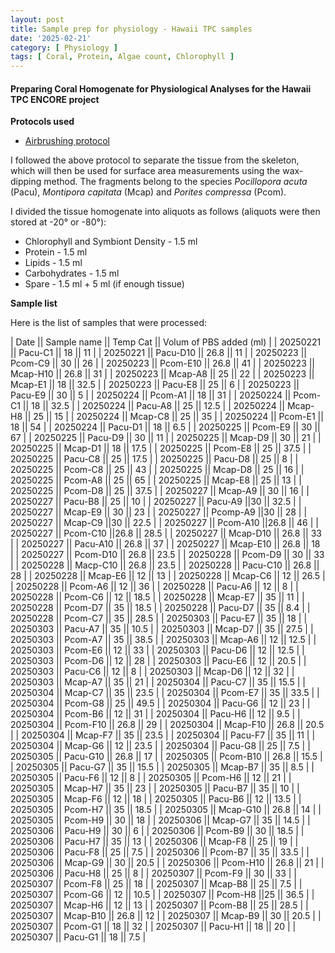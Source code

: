 ```yaml
---
layout: post
title: Sample prep for physiology - Hawaii TPC samples
date: '2025-02-21'
category: [ Physiology ]
tags: [ Coral, Protein, Algae count, Chlorophyll ]
---
```


#### Preparing Coral Homogenate for Physiological Analyses for the Hawaii TPC ENCORE project

**Protocols used**
- [Airbrushing protocol](https://zdellaert.github.io/ZD_Putnam_Lab_Notebook/Physiology-Airbrushing-Protocol/)

I followed the above protocol to separate the tissue from the skeleton, which will then be used for surface area measurements using the wax-dipping method. The fragments belong to the species _Pocillopora acuta_ (Pacu), _Montipora capitata_ (Mcap) and _Porites compressa_ (Pcom).

I divided the tissue homogenate into aliquots as follows (aliquots were then stored at -20° or -80°):

- Chlorophyll and Symbiont Density - 1.5 ml
- Protein - 1.5 ml
- Lipids - 1.5 ml
- Carbohydrates - 1.5 ml
- Spare - 1.5 ml + 5 ml (if enough tissue)

**Sample list**

Here is the list of samples that were processed:

| Date || Sample name || Temp Cat || Volum of PBS added (ml) |
| 20250221    ||  Pacu-C1           ||  18        ||     11                    |
| 20250221    ||  Pacu-D10           ||  26.8        ||     11                    |
| 20250223     ||  Pcom-C9           ||  30        ||      26                   |
| 20250223      || Pcom-E10          ||  26.8        ||    41                     |
| 20250223      || Mcap-H10           || 26.8         ||   31                      |
| 20250223      || Mcap-A8            || 25         ||     22                    |
| 20250223      || Mcap-E1            || 18         ||     32.5                    |
| 20250223      || Pacu-E8            || 25         ||     6                    |
| 20250223      || Pacu-E9            ||   30       ||    5                    |
| 20250224      || Pcom-A1            ||   18       ||    31                     |
| 20250224      || Pcom-C1            ||   18       ||    32.5                     |
| 20250224      || Pacu-A8            ||   25       ||    12.5                     |
| 20250224      || Mcap-H8            ||   25       ||    15                     |
| 20250224      || Mcap-C8            ||   25       ||    35                     |
| 20250224      || Pcom-E1            ||   18       ||    54                     |
| 20250224      || Pacu-D1            ||   18       ||    6.5                     |
| 20250225      || Pcom-E9           ||  30        ||    67                    |
| 20250225      || Pacu-D9           ||  30        ||    11                    |
| 20250225      || Mcap-D9           ||  30        ||    21                    |
| 20250225      || Mcap-D1           ||  18       ||     17.5                   |
| 20250225      || Pcom-E8           ||   25      ||     37.5                   |
| 20250225      || Pacu-C8           ||   25      ||     17.5                   |
| 20250225      || Pacu-D8           ||   25      ||     8                   |
| 20250225      || Pcom-C8           ||  25      ||      43                  |
| 20250225      || Mcap-D8           ||   25      ||     16                   |
| 20250225      || Pcom-A8           ||  25       ||     65                   |
| 20250225      || Mcap-E8           || 25        ||     13                   |
| 20250225      || Pcom-D8           || 25        ||     37.5                   |
| 20250227      || Mcap-A9       || 30  ||  16      |
| 20250227      || Pacu-B8       ||  25 ||  10      |
| 20250227      || Pacu-A9       ||30  ||   32.5     |
| 20250227      || Mcap-E9       || 30 ||   23     |
| 20250227      || Pcomp-A9       ||30  ||  28      |
| 20250227      || Mcap-C9       ||30 ||   22.5     |
| 20250227      || Pcom-A10       ||26.8  ||  46      |
| 20250227      || Pcom-C10       ||26.8   ||  28.5      |
| 20250227      || Mcap-D10       || 26.8  ||  33      |
| 20250227      || Pacu-A10       || 26.8  ||  37      |
| 20250227      || Mcap-E10       || 26.8  ||  18      |
| 20250227      || Pcom-D10       || 26.8  ||  23.5      |
| 20250228     || Pcom-D9      || 30   ||  33       |
| 20250228     || Macp-C10      || 26.8    ||  23.5       |
| 20250228     || Pacu-C10      || 26.8    ||  28       |
| 20250228     || Mcap-E6      || 12   ||  13       |
| 20250228     || Mcap-C6      || 12   ||  26.5       |
| 20250228     || Pcom-A6      || 12   ||  36       |
| 20250228     || Pacu-A6      || 12   ||  8       |
| 20250228     || Pcom-C6      || 12   ||  18.5       |
| 20250228     || Mcap-E7      || 35   ||  11       |
| 20250228     || Pcom-D7      || 35   ||   18.5      |
| 20250228     ||  Pacu-D7     || 35   ||   8.4      |
| 20250228     ||  Pcom-C7     || 35   ||   28.5      |
| 20250303     || Pacu-E7      || 35    ||  18       |
| 20250303     || Pacu-A7      || 35    ||  10.5       |
| 20250303     || Mcap-D7      || 35    ||  27.5       |
| 20250303     || Pcom-A7      || 35    ||  38.5       |
| 20250303     || Mcap-A6      || 12    ||  12.5       |
| 20250303     || Pcom-E6      ||  12   ||  33       |
| 20250303     || Pacu-D6      ||  12   ||  12.5      |
| 20250303     || Pcom-D6      ||  12   ||  28       |
| 20250303     || Pacu-E6      ||  12   ||  20.5      |
| 20250303     || Pacu-C6      ||  12   ||  8      |
| 20250303     || Mcap-D6      ||  12   ||  32       |
| 20250303     || Mcap-A7      || 35    ||  21       |
| 20250304     || Pacu-C7     ||  35   ||   15.5       |
| 20250304     || Mcap-C7     ||  35   ||   23.5       |
| 20250304     || Pcom-E7     ||  35   ||   33.5       |
| 20250304     || Pcom-G8     ||  25    ||  49.5        |
| 20250304     || Pacu-G6     ||  12   ||   23       |
| 20250304     || Pcom-B6     ||  12   ||   31       |
| 20250304     || Pacu-H6     || 12    ||  9.5        |
| 20250304     || Pcom-F10     || 26.8    ||   29       |
| 20250304     || Mcap-F10     || 26.8    ||  20.5        |
| 20250304     || Mcap-F7     ||  35   ||   23.5       |
| 20250304     || Pacu-F7     ||   35  ||   11       |
| 20250304     || Mcap-G6     ||  12   ||    23.5      |
| 20250304     || Pacu-G8     ||  25    ||   7.5       |
| 20250305     || Pacu-G10     || 26.8      ||  17       |
| 20250305     ||  Pcom-B10    ||  26.8     ||  15.5       |
| 20250305     || Pacu-G7     ||  35     ||    15.5    |
| 20250305     || Mcap-B7     ||  35     ||    8.5     |
| 20250305     ||  Pacu-F6    ||  12    ||    8     |
| 20250305     ||  Pcom-H6    ||  12    ||    21     |
| 20250305     ||  Mcap-H7    ||  35     ||   23      |
| 20250305     ||  Pacu-B7    ||  35     ||   10      |
| 20250305     || Mcap-F6     || 12     ||  18       |
| 20250305     || Pacu-B6     || 12     ||   13.5      |
| 20250305     || Pcom-H7     ||   35    ||   18.5      |
| 20250305     || Mcap-G10     || 26.8      ||   14      |
| 20250305     || Pcom-H9     ||  30      ||   18      |
| 20250306     ||  Mcap-G7     || 35   ||   14.5      |
| 20250306     ||  Pacu-H9     ||  30  ||   6      |
| 20250306     || Pcom-B9      ||  30  ||   18.5      |
| 20250306     || Pacu-H7      || 35   ||  13       |
| 20250306     || Mcap-F8      ||  25   ||  19       |
| 20250306     || Pacu-F8      ||  25   ||  7.5       |
| 20250306     || Pcom-B7      || 35   ||   33.5      |
| 20250306     || Mcap-G9      ||  30  ||   20.5      |
| 20250306     || Pcom-H10      ||  26.8   ||  21       |
| 20250306     || Pacu-H8      || 25    ||    8     |
| 20250307     || Pcom-F9   ||  30   ||  33    |
| 20250307     || Pcom-F8   ||  25   ||  18    |
| 20250307     || Mcap-B8   || 25    ||  7.5    |
| 20250307     || Pcom-G6   || 12   || 10.5     |
| 20250307     || Pcom-H8   ||25     ||  36.5    |
| 20250307     || Mcap-H6   || 12   ||  13    |
| 20250307     || Pcom-B8   || 25    || 28.5     |
| 20250307     || Mcap-B10   || 26.8     ||  12    |
| 20250307     || Mcap-B9   || 30    ||  20.5    |
| 20250307     || Pcom-G1   || 18   ||  32    |
| 20250307     || Pacu-H1   ||  18  ||  20    |
| 20250307     || Pacu-G1   ||  18  ||  7.5    |